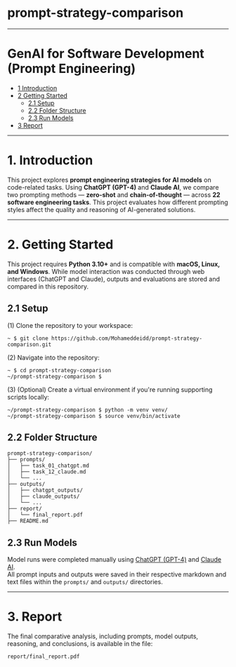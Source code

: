

# prompt-strategy-comparison

---

# GenAI for Software Development (Prompt Engineering)

* [1 Introduction](#1-introduction)  
* [2 Getting Started](#2-getting-started)  
  * [2.1 Setup](#21-setup)  
  * [2.2 Folder Structure](#22-folder-structure)  
  * [2.3 Run Models](#23-run-models)  
* [3 Report](#3-report)  

---

# **1. Introduction**  
This project explores **prompt engineering strategies for AI models** on code-related tasks. Using **ChatGPT (GPT-4)** and **Claude AI**, we compare two prompting methods — **zero-shot** and **chain-of-thought** — across **22 software engineering tasks**. This project evaluates how different prompting styles affect the quality and reasoning of AI-generated solutions.

---

# **2. Getting Started**

This project requires **Python 3.10+** and is compatible with **macOS, Linux, and Windows**. While model interaction was conducted through web interfaces (ChatGPT and Claude), outputs and evaluations are stored and compared in this repository.

## **2.1 Setup**

(1) Clone the repository to your workspace:  
```shell
~ $ git clone https://github.com/Mohameddeidd/prompt-strategy-comparison.git
```

(2) Navigate into the repository:  
```shell
~ $ cd prompt-strategy-comparison
~/prompt-strategy-comparison $
```

(3) (Optional) Create a virtual environment if you're running supporting scripts locally:
```shell
~/prompt-strategy-comparison $ python -m venv venv/
~/prompt-strategy-comparison $ source venv/bin/activate
```

## **2.2 Folder Structure**

```
prompt-strategy-comparison/
├── prompts/
│   ├── task_01_chatgpt.md
│   ├── task_12_claude.md
│   └── ...
├── outputs/
│   ├── chatgpt_outputs/
│   ├── claude_outputs/
│   └── ...
├── report/
│   └── final_report.pdf
├── README.md
```

## **2.3 Run Models**

Model runs were completed manually using [ChatGPT (GPT-4)](https://chat.openai.com) and [Claude AI](https://claude.ai).  
All prompt inputs and outputs were saved in their respective markdown and text files within the `prompts/` and `outputs/` directories.

---

# **3. Report**

The final comparative analysis, including prompts, model outputs, reasoning, and conclusions, is available in the file:  
```plaintext
report/final_report.pdf
```
